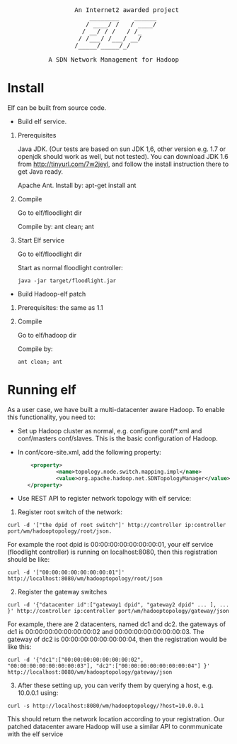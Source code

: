 
<pre>
                  An Internet2 awarded project
                      ________    ______
                     / ____/ /   / ____/
                    / __/ / /   / /_    
                   / /___/ /___/ __/    
                  /_____/_____/_/   
                  
           A SDN Network Management for Hadoop
</pre>                    


Install
===============

Elf can be built from source code. 

* Build elf service.
 
 1. Prerequisites
    
    Java JDK. (Our tests are based on sun JDK 1,6, other version e.g. 1.7 or openjdk should work as well, but not tested). You can download JDK 1.6 from http://tinyurl.com/7w2jeyl, and follow the install instruction there to get Java ready.
    
    Apache Ant. Install by: apt-get install ant

 2. Compile
 
    Go to elf/floodlight dir
 
    Compile by: ant clean; ant

 3. Start Elf service
 
    Go to elf/floodlight dir

    Start as normal floodlight controller: 
    
        java -jar target/floodlight.jar
        
* Build Hadoop-elf patch
 
 1. Prerequisites: the same as 1.1

 2. Compile
 
    Go to elf/hadoop dir

    Compile by:
        
        ant clean; ant
        

Running elf
===============

As a user case, we have built a multi-datacenter aware Hadoop.
To enable this functionality, you need to:

* Set up Hadoop cluster as normal, e.g. configure conf/*.xml and conf/masters conf/slaves. This is the basic configuration of Hadoop.

* In conf/core-site.xml, add the following property:
 
  ```xml
      <property>
              <name>topology.node.switch.mapping.impl</name>
              <value>org.apache.hadoop.net.SDNTopologyManager</value>
     </property>
  ```

* Use REST API to register network topology with elf service:

 1. Register root switch of the network:
<pre><code>curl -d '["the dpid of root switch"]' http://controller ip:controller port/wm/hadooptopology/root/json.
</code></pre>
For example the root dpid is 00:00:00:00:00:00:00:01, your elf service (floodlight controller) is running on localhost:8080, then this registration should be like:
<pre><code>curl -d '["00:00:00:00:00:00:00:01"]' http://localhost:8080/wm/hadooptopology/root/json
</code></pre> 

 2. Register the gateway switches
<pre><code>curl -d '{"datacenter id":["gateway1 dpid", "gateway2 dpid" ... ], ... }' http://controller ip:controller port/wm/hadooptopology/gateway/json
</code></pre> 
For example, there are 2 datacenters, named dc1 and dc2. the gateways of dc1 is 00:00:00:00:00:00:00:02 and 00:00:00:00:00:00:00:03. The gateway of dc2 is 00:00:00:00:00:00:00:04, then the registration would be like this:
<pre><code>curl -d '{"dc1":["00:00:00:00:00:00:00:02", "00:00:00:00:00:00:00:03"], "dc2":["00:00:00:00:00:00:00:04"] }' http://localhost:8080/wm/hadooptopology/gateway/json
</code></pre>

 3. After these setting up, you can verify them by querying a host, e.g. 10.0.0.1 using: 
<pre><code>curl -s http://localhost:8080/wm/hadooptopology/?host=10.0.0.1
</code></pre> 
This should return the network location according to your registration. Our patched datacenter aware Hadoop will use a similar API to conmmunicate with the elf service
    
